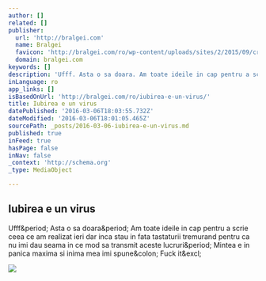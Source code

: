 ```yaml
---
author: []
related: []
publisher:
  url: 'http://bralgei.com'
  name: Bralgei
  favicon: 'http://bralgei.com/ro/wp-content/uploads/sites/2/2015/09/cropped-bralgei-192x192.jpg'
  domain: bralgei.com
keywords: []
description: 'Ufff. Asta o sa doara. Am toate ideile in cap pentru a scrie ceea ce am realizat ieri dar inca stau in fata tastaturii tremurand pentru ca nu imi dau seama in ce mod sa transmit aceste lucruri. Mintea e in panica maxima si inima mea imi spune: Fuck it!'
inLanguage: ro
app_links: []
isBasedOnUrl: 'http://bralgei.com/ro/iubirea-e-un-virus/'
title: Iubirea e un virus
datePublished: '2016-03-06T18:03:55.732Z'
dateModified: '2016-03-06T18:01:05.465Z'
sourcePath: _posts/2016-03-06-iubirea-e-un-virus.md
published: true
inFeed: true
hasPage: false
inNav: false
_context: 'http://schema.org'
_type: MediaObject

---
```

<article style=""><h1>Iubirea e un virus</h1><p>Ufff&amp;period; Asta o sa doara&amp;period; Am toate ideile in cap pentru a scrie ceea ce am realizat ieri dar inca stau in fata tastaturii tremurand pentru ca nu imi dau seama in ce mod sa transmit aceste lucruri&amp;period; Mintea e in panica maxima si inima mea imi spune&amp;colon; Fuck it&amp;excl;</p><img src="http://bralgei.com/ro/wp-content/uploads/sites/2/2015/10/7019818-holding-hands-love-300x169.jpg" /></article>